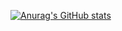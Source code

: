 
[![Anurag's GitHub stats](https://github-readme-stats.vercel.app/api?username=vitorrt2021)](https://github.com/anuraghazra/github-readme-stats)

